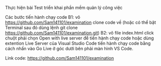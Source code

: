 Thực hiện bài Test triển khai phần mềm quản lý công việc

Các bước tiến hành chạy code
B1: vô https://github.com/Sam141101/examination clone code về 
    (hoặc có thể bật Terminal sau đó dùng lệnh git clone https://github.com/Sam141101/examination.git)
B2: vô file index.html click chuột phải chọn Open with live server để tiến hành chạy code 
    hoặc dùng extention Live Server của Visual Studio Code tiến hành chạy code bằng cách 
    nhấn vào Go Live ở góc dưới bên phải màn hình VS Code.

Link code: https://github.com/Sam141101/examination
